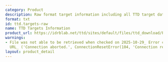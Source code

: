 ```yaml
---
category: Product
description: Raw format target information including all TTD target data
format: txt
id: ttd.targets-raw
name: TTD Targets Information
product_url: https://idrblab.net/ttd/sites/default/files/ttd_download/P1-01-TTD_target_download.txt
warnings:
- File was not able to be retrieved when checked on 2025-10-29_ Error connecting to
  URL_ ('Connection aborted.', ConnectionResetError(104, 'Connection reset by peer'))
layout: product_detail
---
```

